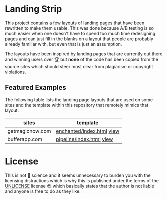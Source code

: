 # Landing Strip

This project contains a few layouts of landing pages that have been rewritten 
to make them usable. This was done because A/B testing is so much easier when
one doesn't have to spend too much time redesigning pages and can just fill in
the blanks on a layout that people are probably already familiar with, but even
that is just an assumption. 

The layouts have been inspired by landing pages that are currently out there
and winning users over :trophy: but **none** of the code has been copied from
the source sites which should steer most clear from plagiarism or copyright 
violations.

## Featured Examples

The following table lists the landing page layouts that are used on some sites
and the template within this repository that remotely mimics that layout.

sites | template
---|---
getmagicnow.com|[enchanted/index.html](enchanted/index.html) [view](https://vidbina.github.io/landing-strip/enchanted)
bufferapp.com|[pipeline/index.html](pipeline/index.html) [view](https://vidbina.github.io/landing-strip/pipeline)



# License

This is not :rocket: science and it seems unnecessary to burden you with the
licensing distractions which is why this is published under the terms of the
[UNLICENSE](UNLICENSE) license :wink: which basically states that the author is not liable
and anyone is free to do as they like.
